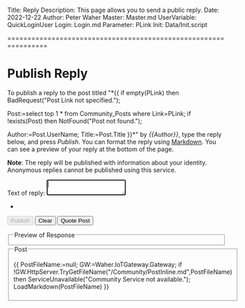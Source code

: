 Title: Reply
Description: This page allows you to send a public reply.
Date: 2022-12-22
Author: Peter Waher
Master: Master.md
UserVariable: QuickLoginUser
Login: Login.md
Parameter: PLink
Init: Data/Init.script

================================================================

Publish Reply
================

To publish a reply to the post titled "*{{
if empty(PLink) then BadRequest("Post Link not specified.");
	
Post:=select top 1 * from Community_Posts where Link=PLink;
if !exists(Post) then NotFound("Post not found.");

Author:=Post.UserName;
Title:=Post.Title
}}*" by *{{Author}}*, type the reply below, and press *Publish*. You can format the reply using 
[Markdown](/Markdown.md). You can see a preview of your reply at the bottom of the page.

**Note**: The reply will be published with information about your identity. Anonymous replies
cannot be published using this service.

<form>

<input type="hidden" name="Type" id="Type" value="Reply"/>
<input type="hidden" name="Title" id="Title" value=""/>
<input type="hidden" name="ReferenceLink" id="ReferenceLink" value="{{PLink}}"/>
<input type="hidden" name="Tag" id="Tag"/>

<p>
<label for="Text">Text of reply:</label>  
<textarea name="Text" id="Text" onkeydown="TrapTab(this,DefaultProperties(),event)" autofocus required>
</textarea>
</p>

<p>
<ul id="Tags" class="Tags noTags">
<li id="EndOfTags" class="EndOfTags"/>
</ul>
</p>

<button id="CreateButton" type="button" class="disabledButton" onclick="PublishReply()" disabled="disabled">Publish</button>
<button type="button" class="negButton" onclick="ClearPost()">Clear</button>
<button id="QuoteButton" type="button" onclick="QuotePost('{{PLink}}')">Quote Post</button>

</form>
<fieldset>
<legend>Preview of Response</legend>
<div id="Preview"/>
</fieldset>
<fieldset>
<legend>Post</legend>

{{
PostFileName:=null;
GW:=Waher.IoTGateway.Gateway;
if !GW.HttpServer.TryGetFileName("/Community/PostInline.md",PostFileName) then ServiceUnavailable("Community Service not available.");
LoadMarkdown(PostFileName)
}}

</fieldset>